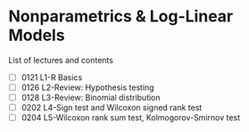 # Nonparametrics & Log-Linear Models

List of lectures and contents

- [ ] 0121 L1-R Basics
- [ ] 0126 L2-Review: Hypothesis testing
- [ ] 0128 L3-Review: Binomial distribution
- [ ] 0202 L4-Sign test and Wilcoxon signed rank test
- [ ] 0204 L5-Wilcoxon rank sum test, Kolmogorov-Smirnov test

